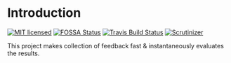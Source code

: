 Introduction
======
[![MIT licensed](https://img.shields.io/badge/license-MIT-blue.svg)](./LICENSE) 
[![FOSSA Status](https://app.fossa.io/api/projects/git%2Bgithub.com%2FTheAlternativeZurich%2Ffeedback.svg?type=shield)](https://app.fossa.io/projects/git%2Bgithub.com%2FTheAlternativeZurich%2Ffeedback?ref=badge_shield)
[![Travis Build Status](https://travis-ci.org/TheAlternativeZurich/feedback.svg?branch=master)](https://travis-ci.org/TheAlternativeZurich/feedback)
[![Scrutinizer](https://scrutinizer-ci.com/g/TheAlternativeZurich/feedback/badges/quality-score.png?b=master)](https://scrutinizer-ci.com/g/TheAlternativeZurich/feedback)

This project makes collection of feedback fast & instantaneously evaluates the results.